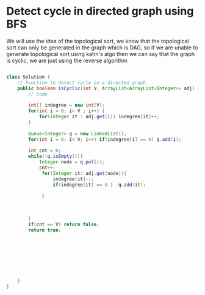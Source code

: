 # Detect cycle in directed graph using BFS

We will use the idea of the topological sort, we know that the topological sort can only be generated in the graph which is DAG, so if we are unable to generate topological sort using kahn's algo then we can say that the graph is cyclic, we are just using the reverse algorithm

```java

class Solution {
    // Function to detect cycle in a directed graph.
    public boolean isCyclic(int V, ArrayList<ArrayList<Integer>> adj) {
        // code 
        
        int[] indegree = new int[V];
        for(int i = 0; i< V ; i++) {
            for(Integer it : adj.get(i)) indegree[it]++;
        }
        
        Queue<Integer> q = new LinkedList();
        for(int i = 0; i< V; i++) if(indegree[i] == 0) q.add(i);
        
        int cnt = 0;
        while(!q.isEmpty()){
            Integer node = q.poll();
            cnt++;
             for(Integer it: adj.get(node)){
                 indegree[it]--;
                 if(indegree[it] == 0 )  q.add(it);
                 
             }
            
            
            
        }
        if(cnt == V) return false;
        return true;
        
        
        
        
        
        
        
        
    }
}
```
